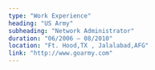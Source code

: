 ```yaml
---
type: "Work Experience"
heading: "US Army"
subheading: "Network Administrator"
duration: "06/2006 – 08/2010"
location: "Ft. Hood,TX , Jalalabad,AFG"
link: "http://www.goarmy.com"
---
```

